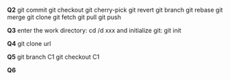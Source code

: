 **Q2**
git commit
git checkout
git cherry-pick
git revert
git branch
git rebase
git merge
git clone
git fetch
git pull
git push

**Q3**
enter the work directory: cd /d xxx
and initialize git: git init

**Q4**
git clone url

**Q5**
git branch C1
git checkout C1

**Q6**
